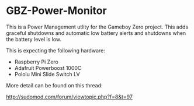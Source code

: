 # GBZ-Power-Monitor

This is a Power Management utlity for the Gameboy Zero project.  This adds graceful shutdowns and automatic low battery alerts and shutdowns when the battery level is low.  

This is expecting the following hardware:

- Raspberry Pi Zero
- Adafruit Powerboost 1000C
- Pololu Mini Slide Switch LV


More detail can be found on this thread:

http://sudomod.com/forum/viewtopic.php?f=8&t=97


